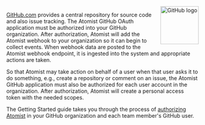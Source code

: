 <img style="float:right; margin-top:0px; margin-right:0px; margin-bottom:10px; margin-left:10px;" src="../images/github-logo.png" height="100px" width="100px" alt="GitHub logo"/>

[GitHub.com][github] provides a central repository for source code and
also issue tracking.  The Atomist GitHub OAuth application must be
authorized into your GitHub organization.  After authorization,
Atomist will add the Atomist webhook to your organization so it can
begin to collect events.  When webhook data are posted to the Atomist
webhook endpoint, it is ingested into the system and appropriate
actions are taken.

So that Atomist may take action on behalf of a user when that user
asks it to do something, e.g., create a repository or comment on an
issue, the Atomist GitHub application must also be authorized for each
user account in the organization.  After authorization, Atomist will
create a personal access token with the needed scopes.

The Getting Started guide takes you through the process
of [authorizing Atomist][auth] in your GitHub organization and each
team member's GitHub user.

[github]: https://github.com/ (GitHub)
[auth]: /getting-started/github.md (Atomist and GitHub.com)
